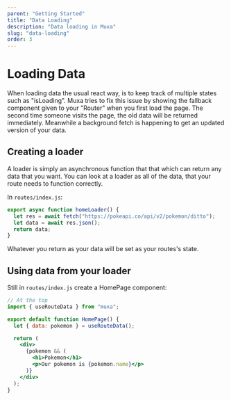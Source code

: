 ```yaml
---
parent: "Getting Started"
title: "Data Loading"
description: "Data loading in Muxa"
slug: "data-loading"
order: 3
---
```


# Loading Data

When loading data the usual react way, is to keep track of multiple states such
as "isLoading". Muxa tries to fix this issue by showing the fallback component
given to your "Router" when you first load the page. The second time someone
visits the page, the old data will be returned immediately. Meanwhile a
background fetch is happening to get an updated version of your data.

## Creating a loader

A loader is simply an asynchronous function that that which can return any data
that you want. You can look at a loader as all of the data, that your route
needs to function correctly.

In `routes/index.js`:

```jsx
export async function homeLoader() {
  let res = await fetch("https://pokeapi.co/api/v2/pokemon/ditto");
  let data = await res.json();
  return data;
}
```

Whatever you return as your data will be set as your routes's state.

## Using data from your loader

Still in `routes/index.js` create a HomePage component:

```jsx
// At the top
import { useRouteData } from "muxa";

export default function HomePage() {
  let { data: pokemon } = useRouteData();

  return (
    <div>
      {pokemon && (
        <h1>Pokemon</h1>
        <p>Our pokemon is {pokemon.name}</p>
      )}
    </div>
  );
}
```
